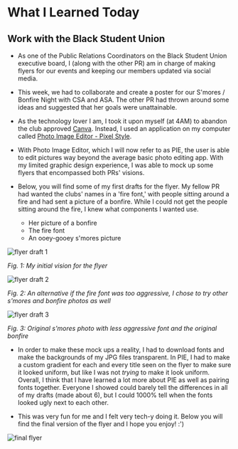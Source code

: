 # What I Learned Today 

## Work with the Black Student Union 

 - As one of the Public Relations Coordinators on the Black Student Union executive board, I (along with the other PR) am in charge of making flyers for our events and keeping our members updated via social media. 
 
 - This week, we had to collaborate and create a poster for our S'mores / Bonfire Night with CSA and ASA. The other PR had thrown around some ideas and suggested that her goals were unattainable. 

 - As the technology lover I am, I took it upon myself (at 4AM) to abandon the club approved 
 [Canva](https://www.canva.com/). Instead, I used an application on my computer called [Photo Image Editor - Pixel Style](https://apps.apple.com/us/app/photo-image-editor-pixelstyle/id1244649277?mt=12). 

 - With Photo Image Editor, which I will now refer to as PIE, the user is able to edit pictures way beyond the average basic photo editing app. With my limited graphic design experience, I was able to mock up some flyers that encompassed both PRs' visions.

 - Below, you will find some of my first drafts for the flyer. My fellow PR had wanted the clubs' names in a 'fire font,' with people sitting around a fire and had sent a picture of a bonfire. While I could not get the people sitting around the fire, I knew what components I wanted use. 
    - Her picture of a bonfire
    - The fire font 
    - An ooey-gooey s'mores picture 

![flyer draft 1](my_images/smores_flyer_edit.jpg)

*Fig. 1: My initial vision for the flyer* 


![flyer draft 2](my_images/smores_flyer2.jpg)

*Fig. 2: An alternative if the fire font was too aggressive, I chose to try other s'mores and bonfire photos as well* 


![flyer draft 3](my_images/smores_flyer3.jpg)


*Fig. 3: Original s'mores photo with less aggressive font and the original bonfire* 

- In order to make these mock ups a reality, I had to download fonts and make the backgrounds of my JPG files transparent. In PIE, I had to make a custom gradient for each and every title seen on the flyer to make sure it looked uniform, but like I was not *trying* to make it look uniform. Overall, I think that I have learned a lot more about PIE as well as pairing fonts together. Everyone I showed could barely tell the differences in all of my drafts (made about 6), but I could 1000% tell when the fonts looked ugly next to each other. 

- This was very fun for me and I felt very tech-y doing it. Below you will find the final version of the flyer and I hope you enjoy! :') 

![final flyer](my_images/finalized_smores_flyer.jpg)

